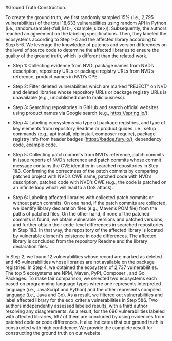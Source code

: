 #Ground Truth Construction. 

To create the ground truth, we first randomly sampled 15% (i.e., 2,795 vulnerabilities) of the total 18,633 vulnerabilities using random API in Python (i.e., random.sample(<full_list>, <sample_size>)). Subsequently, the authors reached an agreement on the labeling specifications. Then, they labeled the ecosystems according to Step 1-4 and the affected library according to Step 5-6. We leverage the knowledge of patches and version differences on the level of source code to determine the affected libraries to ensure the quality of the ground truth, which is different than the related work.

- Step 1: Collecting evidence from NVD: package names from NVD’s description, repository URLs or package registry URLs from NVD’s reference, product names in NVD’s CPE.

- Step 2: Filter deleted vulnerabilities which are marked "REJECT" on NVD and deleted libraries whose repository URLs or package registry URLs is unavailable (e.g., unpublished due to maliciousness).

- Step 3: Searching repositories in GitHub and search official websites using product names via Google search (e.g., https://spring.io/).

- Step 4: Labeling ecosystems via type of package registries, and type of key elements from repository Readme or product guides. i.e., setup commands (e.g., apt install, pip install, composer require), package registry info from header badges (https://badge.fury.io/), dependency code, example code.

- Step 5: Collecting patch commits from NVD’s reference, patch commits in issue reports of NVD’s reference and patch commits whose commit message contains the CVE identifier in searched repositories in Step 1&3. Confirming the correctness of the patch commits by comparing patched project with NVD’s CWE name, patched code with NVD’s description, patched code with NVD’s CWE (e.g., the code is patched on an infinite loop which will lead to a DoS attack).

- Step 6: Labeling affected libraries with collected patch commits or without patch commits. On one hand, if the patch commits are collected, we identify library declaration files (e.g., Maven’s POM file) from the paths of patched files. On the other hand, if none of the patched commits is found, we obtain vulnerable versions and patched versions, and further obtain their code-level differences in searched repositories in Step 1&3. In that way, the repository of the affected library is located by vulnerable element’s existence in code differences. The affected library is concluded from the repository Readme and the library declaration files.

In Step 2, we found 12 vulnerabilities whose record are marked as deleted and 46 vulnerabilities whose libraries are not available on the package registries. In Step 4, we obtained the ecosystem of 2,737 vulnerabilities. The top 5 ecosystems are NPM, Maven, PyPI, Composer , and Go Packages. To make fair comparison, we selected two ecosystems each based on programming language types where one represents interpreted language (i.e., JavaScript and Python) and the other represents compiled language (i.e., Java and Go). As a result, we filtered out vulnerabilities and label affected library for the eco_criteria vulnerabilities in Step 5&6.
Two authors independently assessed labeled results, with a third author resolving any disagreements. As a result, for the 696 vulnerabilities labeled with affected libraries, 597 of them are concluded by using evidences from patched code or code differences. It also indicates that our ground truth is constructed with high confidence. We provide the complete result for constructing the ground truth on our website.